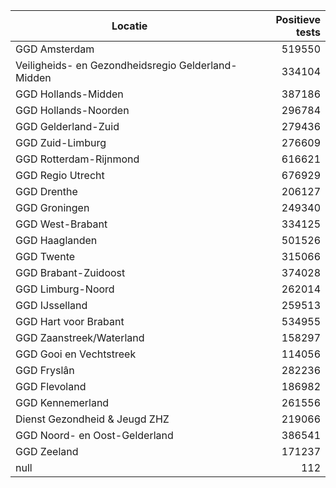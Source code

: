 | Locatie | Positieve tests |
|---------|----------------:|
| GGD Amsterdam                            | 519550 |
| Veiligheids- en Gezondheidsregio Gelderland-Midden | 334104 |
| GGD Hollands-Midden                      | 387186 |
| GGD Hollands-Noorden                     | 296784 |
| GGD Gelderland-Zuid                      | 279436 |
| GGD Zuid-Limburg                         | 276609 |
| GGD Rotterdam-Rijnmond                   | 616621 |
| GGD Regio Utrecht                        | 676929 |
| GGD Drenthe                              | 206127 |
| GGD Groningen                            | 249340 |
| GGD West-Brabant                         | 334125 |
| GGD Haaglanden                           | 501526 |
| GGD Twente                               | 315066 |
| GGD Brabant-Zuidoost                     | 374028 |
| GGD Limburg-Noord                        | 262014 |
| GGD IJsselland                           | 259513 |
| GGD Hart voor Brabant                    | 534955 |
| GGD Zaanstreek/Waterland                 | 158297 |
| GGD Gooi en Vechtstreek                  | 114056 |
| GGD Fryslân                              | 282236 |
| GGD Flevoland                            | 186982 |
| GGD Kennemerland                         | 261556 |
| Dienst Gezondheid & Jeugd ZHZ            | 219066 |
| GGD Noord- en Oost-Gelderland            | 386541 |
| GGD Zeeland                              | 171237 |
| null                                     |   112 |
